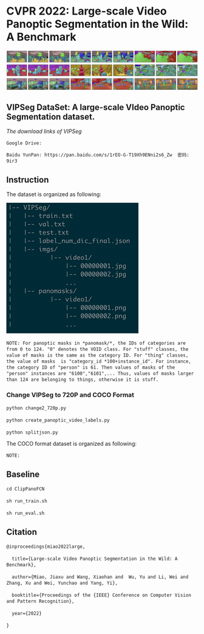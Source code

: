 # CVPR 2022: Large-scale Video Panoptic Segmentation in the Wild: A Benchmark


![avatar](show_data.png)


## VIPSeg DataSet: A large-scale VIdeo Panoptic Segmentation dataset. 

*The download links of VIPSeg*

```
Google Drive:
```

```
Baidu YunPan: https://pan.baidu.com/s/1rEO-G-T19Xh9ENni2s6_Zw  密码: 9ir3

```

## Instruction

The dataset is organized as following:

![avatar](org1.png)

```
NOTE: For panoptic masks in *panomask/*, the IDs of categories are from 0 to 124. "0" denotes the VOID class. For "stuff" classes, the value of masks is the same as the category ID. For "thing" classes, the value of masks  is "category_id *100+instance_id". For instance, the category ID of "person" is 61. Then values of masks of the "person" instances are "6100","6101",... Thus, values of masks larger than 124 are belonging to things, otherwise it is stuff.

```

### Change VIPSeg to 720P and COCO Format

```
python change2_720p.py

python create_panoptic_video_labels.py

python splitjson.py

```

The COCO format dataset is organized as following:


```
NOTE: 
```

## Baseline

```
cd ClipPanoFCN

sh run_train.sh

sh run_eval.sh

```


## Citation

```
@inproceedings{miao2022large,

  title={Large-scale Video Panoptic Segmentation in the Wild: A Benchmark},

  author={Miao, Jiaxu and Wang, Xiaohan and  Wu, Yu and Li, Wei and Zhang, Xu and Wei, Yunchao and Yang, Yi},

  booktitle={Proceedings of the {IEEE} Conference on Computer Vision and Pattern Recognition},

  year={2022}

}
```












